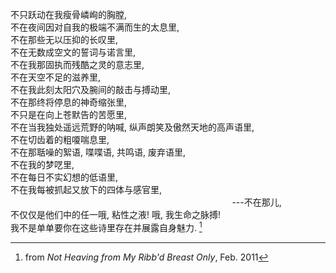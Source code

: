 不只跃动在我瘦骨嶙峋的胸膛,
<br>
不在夜间因对自我的极端不满而生的太息里,
<br>
不在那些无以压抑的长叹里,
<br>
不在无数成空文的誓词与诺言里,
<br>
不在我那固执而残酷之灵的意志里,
<br>
不在天空不足的滋养里,
<br>
不在我此刻太阳穴及腕间的敲击与搏动里,
<br>
不在那终将停息的神奇缩张里,
<br>
不只是在向上苍默告的苦愿里,
<br>
不在当我独处遥远荒野的呐喊, 纵声朗笑及傲然天地的高声语里,
<br>
不在切齿着的粗嗄喘息里,
<br>
不在那聒噪的絮语, 喋喋语, 共鸣语, 废弃语里,
<br>
不在我的梦呓里,
<br>
不在每日不实幻想的低语里,
<br>
不在我每被抓起又放下的四体与感官里,
<br>
&nbsp;&nbsp;&nbsp;&nbsp;&nbsp;&nbsp;&nbsp;&nbsp;&nbsp;&nbsp;&nbsp;&nbsp;&nbsp;&nbsp;&nbsp;&nbsp;&nbsp;&nbsp;&nbsp;&nbsp;&nbsp;&nbsp;&nbsp;&nbsp;&nbsp;&nbsp;&nbsp;&nbsp;&nbsp;&nbsp;&nbsp;&nbsp;&nbsp;&nbsp;&nbsp;&nbsp;&nbsp;&nbsp;&nbsp;&nbsp;&nbsp;&nbsp;&nbsp;&nbsp;&nbsp;&nbsp;&nbsp;&nbsp;&nbsp;&nbsp;&nbsp;&nbsp;&nbsp;&nbsp;&nbsp;&nbsp;&nbsp;&nbsp;&nbsp;&nbsp;&nbsp;&nbsp;&nbsp;&nbsp;&nbsp;&nbsp;&nbsp;&nbsp;&nbsp;&nbsp;&nbsp;&nbsp;&nbsp;&nbsp;&nbsp;&nbsp;&nbsp;&nbsp;&nbsp;&nbsp;&nbsp;&nbsp;&nbsp;&nbsp;&nbsp;&nbsp;&nbsp;&nbsp;&nbsp;&nbsp;---不在那儿,
<br>
不仅仅是他们中的任一哦, 粘性之液! 哦, 我生命之脉搏!
<br>
我不是单单要你在这些诗里存在并展露自身魅力. [^1]

[^1]: from _Not Heaving from My Ribb'd Breast Only_, Feb. 2011
